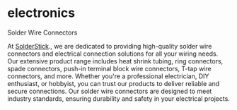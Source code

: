 # electronics
Solder Wire Connectors


At [SolderStick](https://solderstick.com/)., we are dedicated to providing high-quality solder wire connectors and electrical connection solutions for all your wiring needs. Our extensive product range includes heat shrink tubing, ring connectors, spade connectors, push-in terminal block wire connectors, T-tap wire connectors, and more.
Whether you're a professional electrician, DIY enthusiast, or hobbyist, you can trust our products to deliver reliable and secure connections. Our solder wire connectors are designed to meet industry standards, ensuring durability and safety in your electrical projects.
